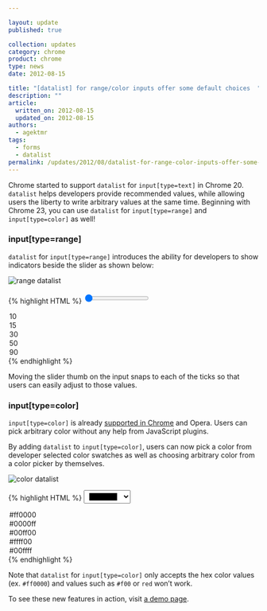 ```yaml
---

layout: update
published: true

collection: updates
category: chrome
product: chrome
type: news
date: 2012-08-15

title: "[datalist] for range/color inputs offer some default choices  "
description: ""
article:
  written_on: 2012-08-15
  updated_on: 2012-08-15
authors:
  - agektmr
tags:
  - forms
  - datalist
permalink: /updates/2012/08/datalist-for-range-color-inputs-offer-some-default-choices.html
---
```

Chrome started to support `datalist` for `input[type=text]` in Chrome 20. `datalist` helps developers provide recommended values, while allowing users the liberty to write arbitrary values at the same time. Beginning with Chrome 23, you can use `datalist` for `input[type=range]` and `input[type=color]` as well!

### input[type=range]

`datalist` for `input[type=range]` introduces the ability for developers to show indicators beside the slider as shown below:

![range datalist]({{site.baseurl}}/updates/2012-08-15-datalist-for-range-color-inputs-offer-some-default-choices/input-range.jpg)

{% highlight HTML %}
<input type="range" value="0" min="0" max="100" list="numbers" />
<datalist id="numbers">
  <option>10</option>
  <option>15</option>
  <option>30</option>
  <option>50</option>
  <option>90</option>
</datalist>
{% endhighlight %}

Moving the slider thumb on the input snaps to each of the ticks so that users can easily adjust to those values.

### input[type=color]

`input[type=color]` is already [supported in Chrome](https://plus.google.com/107085977904914121234/posts/1hb7EsELAPH) and Opera. Users can pick arbitrary color without any help from JavaScript plugins.

By adding `datalist` to `input[type=color]`, users can now pick a color from developer selected color swatches as well as choosing arbitrary color from a color picker by themselves.

![color datalist]({{site.baseurl}}/updates/2012-08-15-datalist-for-range-color-inputs-offer-some-default-choices/input-color.jpg)

{% highlight HTML %}
<input type="color" value="#000000" list="colors" />
<datalist id="colors">
  <option>#ff0000</option>
  <option>#0000ff</option>
  <option>#00ff00</option>
  <option>#ffff00</option>
  <option>#00ffff</option>
</datalist>
{% endhighlight %}

Note that `datalist` for `input[type=color]` only accepts the hex color values (ex. `#ff0000`) and values such as `#f00` or `red` won’t work.

To see these new features in action, visit [a demo page](http://demo.agektmr.com/datalist/).
